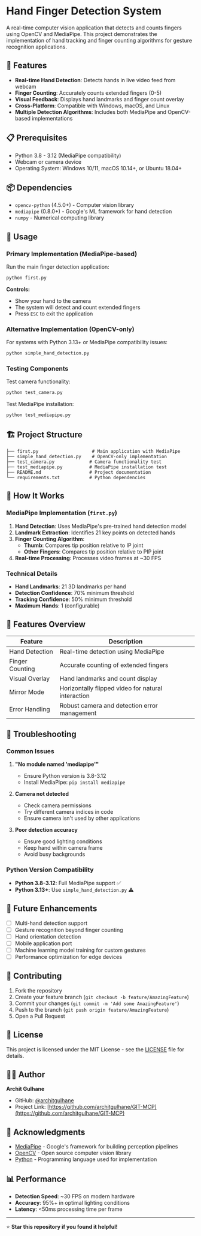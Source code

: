 # Hand Finger Detection System

A real-time computer vision application that detects and counts fingers using OpenCV and MediaPipe. This project demonstrates the implementation of hand tracking and finger counting algorithms for gesture recognition applications.

## 🚀 Features

- **Real-time Hand Detection**: Detects hands in live video feed from webcam
- **Finger Counting**: Accurately counts extended fingers (0-5)
- **Visual Feedback**: Displays hand landmarks and finger count overlay
- **Cross-Platform**: Compatible with Windows, macOS, and Linux
- **Multiple Detection Algorithms**: Includes both MediaPipe and OpenCV-based implementations

## 📋 Prerequisites

- Python 3.8 - 3.12 (MediaPipe compatibility)
- Webcam or camera device
- Operating System: Windows 10/11, macOS 10.14+, or Ubuntu 18.04+

## 📦 Dependencies

- `opencv-python` (4.5.0+) - Computer vision library
- `mediapipe` (0.8.0+) - Google's ML framework for hand detection
- `numpy` - Numerical computing library

## 🎯 Usage

### Primary Implementation (MediaPipe-based)

Run the main finger detection application:

```bash
python first.py
```

**Controls:**
- Show your hand to the camera
- The system will detect and count extended fingers
- Press `ESC` to exit the application

### Alternative Implementation (OpenCV-only)

For systems with Python 3.13+ or MediaPipe compatibility issues:

```bash
python simple_hand_detection.py
```

### Testing Components

Test camera functionality:
```bash
python test_camera.py
```

Test MediaPipe installation:
```bash
python test_mediapipe.py
```

## 🏗️ Project Structure

```
├── first.py                    # Main application with MediaPipe
├── simple_hand_detection.py    # OpenCV-only implementation
├── test_camera.py             # Camera functionality test
├── test_mediapipe.py          # MediaPipe installation test
├── README.md                  # Project documentation
└── requirements.txt           # Python dependencies
```

## 🔧 How It Works

### MediaPipe Implementation (`first.py`)

1. **Hand Detection**: Uses MediaPipe's pre-trained hand detection model
2. **Landmark Extraction**: Identifies 21 key points on detected hands
3. **Finger Counting Algorithm**:
   - **Thumb**: Compares tip position relative to IP joint
   - **Other Fingers**: Compares tip position relative to PIP joint
4. **Real-time Processing**: Processes video frames at ~30 FPS

### Technical Details

- **Hand Landmarks**: 21 3D landmarks per hand
- **Detection Confidence**: 70% minimum threshold
- **Tracking Confidence**: 50% minimum threshold
- **Maximum Hands**: 1 (configurable)

## 🎨 Features Overview

| Feature | Description |
|---------|-------------|
| Hand Detection | Real-time detection using MediaPipe |
| Finger Counting | Accurate counting of extended fingers |
| Visual Overlay | Hand landmarks and count display |
| Mirror Mode | Horizontally flipped video for natural interaction |
| Error Handling | Robust camera and detection error management |

## 🐛 Troubleshooting

### Common Issues

1. **"No module named 'mediapipe'"**
   - Ensure Python version is 3.8-3.12
   - Install MediaPipe: `pip install mediapipe`

2. **Camera not detected**
   - Check camera permissions
   - Try different camera indices in code
   - Ensure camera isn't used by other applications

3. **Poor detection accuracy**
   - Ensure good lighting conditions
   - Keep hand within camera frame
   - Avoid busy backgrounds

### Python Version Compatibility

- **Python 3.8-3.12**: Full MediaPipe support ✅
- **Python 3.13+**: Use `simple_hand_detection.py` ⚠️

## 🚀 Future Enhancements

- [ ] Multi-hand detection support
- [ ] Gesture recognition beyond finger counting
- [ ] Hand orientation detection
- [ ] Mobile application port
- [ ] Machine learning model training for custom gestures
- [ ] Performance optimization for edge devices

## 🤝 Contributing

1. Fork the repository
2. Create your feature branch (`git checkout -b feature/AmazingFeature`)
3. Commit your changes (`git commit -m 'Add some AmazingFeature'`)
4. Push to the branch (`git push origin feature/AmazingFeature`)
5. Open a Pull Request

## 📄 License

This project is licensed under the MIT License - see the [LICENSE](LICENSE) file for details.

## 👨‍💻 Author

**Archit Gulhane**
- GitHub: [@architgulhane](https://github.com/architgulhane)
- Project Link: [https://github.com/architgulhane/GIT-MCP](https://github.com/architgulhane/GIT-MCP)

## 🙏 Acknowledgments

- [MediaPipe](https://mediapipe.dev/) - Google's framework for building perception pipelines
- [OpenCV](https://opencv.org/) - Open source computer vision library
- [Python](https://python.org/) - Programming language used for implementation

## 📊 Performance

- **Detection Speed**: ~30 FPS on modern hardware
- **Accuracy**: 95%+ in optimal lighting conditions
- **Latency**: <50ms processing time per frame

---

⭐ **Star this repository if you found it helpful!**
